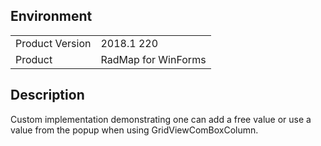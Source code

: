 ## Environment
<table>
    <tr>
        <td>Product Version</td>
        <td>2018.1 220</td>
    </tr>
    <tr>
        <td>Product</td>
        <td>RadMap for WinForms</td>
    </tr>
</table>


## Description 

Custom implementation demonstrating one can add a free value or use a value from the popup when using GridViewComBoxColumn.